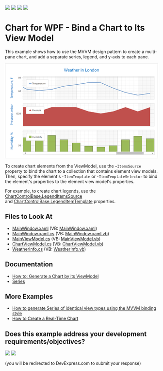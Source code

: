 <!-- default badges list -->
![](https://img.shields.io/endpoint?url=https://codecentral.devexpress.com/api/v1/VersionRange/128568724/21.1.5%2B)
[![](https://img.shields.io/badge/Open_in_DevExpress_Support_Center-FF7200?style=flat-square&logo=DevExpress&logoColor=white)](https://supportcenter.devexpress.com/ticket/details/T541777)
[![](https://img.shields.io/badge/📖_How_to_use_DevExpress_Examples-e9f6fc?style=flat-square)](https://docs.devexpress.com/GeneralInformation/403183)
[![](https://img.shields.io/badge/💬_Leave_Feedback-feecdd?style=flat-square)](#does-this-example-address-your-development-requirementsobjectives)
<!-- default badges end -->

# Chart for WPF - Bind a Chart to Its View Model

This example shows how to use the MVVM design pattern to create a multi-pane chart, and add a separate series, legend, and y-axis to each pane.

![Resulting chart](Images/resulting-image.png)

To create chart elements from the ViewModel, use the `~ItemsSource` property to bind the chart to a collection that contains element view models. Then, specify the element's `~ItemTemplate` or `~ItemTemplateSelector` to bind the element's properties to the element view model's properties. 

For example, to create chart legends, use the [ChartControlBase.LegendItemsSource](https://docs.devexpress.com/WPF/DevExpress.Xpf.Charts.ChartControlBase.LegendItemsSource?p=netframework) and [ChartControlBase.LegendItemTemplate](https://docs.devexpress.com/WPF/DevExpress.Xpf.Charts.ChartControlBase.LegendItemTemplate?p=netframework) properties.

## Files to Look At

* [MainWindow.xaml](./CS/MvvmSample/View/MainWindow.xaml) (VB: [MainWindow.xaml](./VB/MvvmSample/View/MainWindow.xaml))
* [MainWindow.xaml.cs](./CS/MvvmSample/View/MainWindow.xaml.cs) (VB: [MainWindow.xaml.vb](./VB/MvvmSample/View/MainWindow.xaml.vb))
* [MainViewModel.cs](./CS/MvvmSample/ViewModel/MainViewModel.cs) (VB: [MainViewModel.vb](./VB/MvvmSample/ViewModel/MainViewModel.vb))
* [ChartViewModel.cs](./CS/MvvmSample/ViewModel/ChartViewModel.cs) (VB: [ChartViewModel.vb](./VB/MvvmSample/ViewModel/ChartViewModel.vb))
* [WeatherInfo.cs](./CS/MvvmSample/Model/WeatherInfo.cs) (VB: [WeatherInfo.vb](./VB/MvvmSample/Model/WeatherInfo.vb))

## Documentation

* [How to: Generate a Chart by its ViewModel](https://docs.devexpress.com/WPF/120179/controls-and-libraries/charts-suite/chart-control/examples/chart-elements/how-to-generate-a-chart-by-its-viewmodel?p=netframework)
* [Series](https://docs.devexpress.com/WPF/6339/controls-and-libraries/charts-suite/chart-control/series/series)

## More Examples

* [How to generate Series of identical view types using the MVVM binding style](https://github.com/DevExpress-Examples/how-to-generate-series-of-identical-view-types-using-the-mvvm-binding-style-t513360)
* [How to Create a Real-Time Chart](https://github.com/DevExpress-Examples/wpf-charts-create-real-time-chart)
<!-- feedback -->
## Does this example address your development requirements/objectives?

[<img src="https://www.devexpress.com/support/examples/i/yes-button.svg"/>](https://www.devexpress.com/support/examples/survey.xml?utm_source=github&utm_campaign=wpf-charts-create-chart-elements-from-view-model&~~~was_helpful=yes) [<img src="https://www.devexpress.com/support/examples/i/no-button.svg"/>](https://www.devexpress.com/support/examples/survey.xml?utm_source=github&utm_campaign=wpf-charts-create-chart-elements-from-view-model&~~~was_helpful=no)

(you will be redirected to DevExpress.com to submit your response)
<!-- feedback end -->
